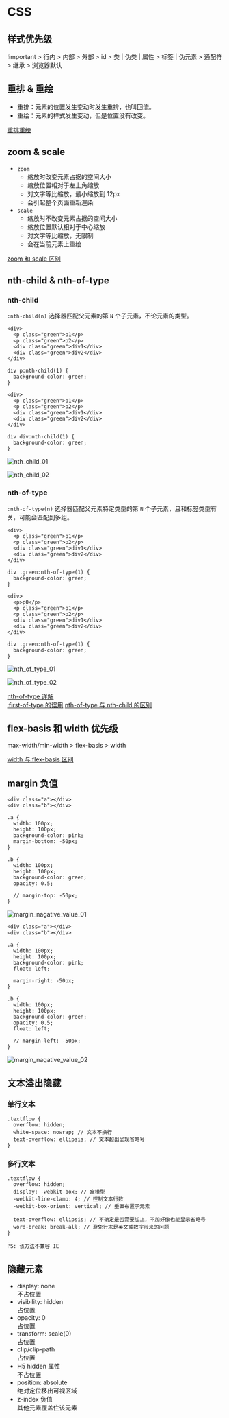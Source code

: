 # CSS

## 样式优先级

!important > 行内 > 内部 > 外部 > id > 类 | 伪类 | 属性 > 标签 | 伪元素 > 通配符 > 继承 > 浏览器默认

## 重排 & 重绘

- 重排：元素的位置发生变动时发生重排，也叫回流。
- 重绘：元素的样式发生变动，但是位置没有改变。

[重排重绘](https://juejin.cn/post/7075515261121626119)

## zoom & scale

- `zoom`
  - 缩放时改变元素占据的空间大小
  - 缩放位置相对于左上角缩放
  - 对文字等比缩放，最小缩放到 12px
  - 会引起整个页面重新渲染
- `scale`
  - 缩放时不改变元素占据的空间大小
  - 缩放位置默认相对于中心缩放
  - 对文字等比缩放，无限制
  - 会在当前元素上重绘

[zoom 和 scale 区别](https://owen027.github.io/2019/06/17/zoomAndScale/)

## nth-child & nth-of-type

### nth-child

`:nth-child(n)` 选择器匹配父元素的第 `N` 个子元素，不论元素的类型。  

```
<div>
  <p class="green">p1</p>
  <p class="green">p2</p>
  <div class="green">div1</div>
  <div class="green">div2</div>
</div>

div p:nth-child(1) {
  background-color: green;
}
```

```
<div>
  <p class="green">p1</p>
  <p class="green">p2</p>
  <div class="green">div1</div>
  <div class="green">div2</div>
</div>

div div:nth-child(1) {
  background-color: green;
}
```

![nth_child_01](https://raw.githubusercontent.com/Vsnoy/PicGo/main/VuePress/nth_child_01.png)

![nth_child_02](https://raw.githubusercontent.com/Vsnoy/PicGo/main/VuePress/nth_child_02.png)

### nth-of-type

`:nth-of-type(n)` 选择器匹配父元素特定类型的第 `N` 个子元素，且和标签类型有关，可能会匹配到多组。

```
<div>
  <p class="green">p1</p>
  <p class="green">p2</p>
  <div class="green">div1</div>
  <div class="green">div2</div>
</div>

div .green:nth-of-type(1) {
  background-color: green;
}

```

```
<div>
  <p>p0</p>
  <p class="green">p1</p>
  <p class="green">p2</p>
  <div class="green">div1</div>
  <div class="green">div2</div>
</div>

div .green:nth-of-type(1) {
  background-color: green;
}

```

![nth_of_type_01](https://raw.githubusercontent.com/Vsnoy/PicGo/main/VuePress/nth_of_type_01.png)

![nth_of_type_02](https://raw.githubusercontent.com/Vsnoy/PicGo/main/VuePress/nth_of_type_02.png)

[nth-of-type 详解](https://juejin.cn/post/6844904174937866247)  
[:first-of-type 的误用](https://liyucang-git.github.io/2019/07/16/first-of-type%E7%9A%84%E8%AF%AF%E7%94%A8/)
[nth-of-type 与 nth-child 的区别](https://juejin.cn/post/7055272013018955806#heading-7)

## flex-basis 和 width 优先级

max-width/min-width > flex-basis > width

[width 与 flex-basis 区别](https://juejin.cn/post/6844903914148462599)

## margin 负值

```
<div class="a"></div>
<div class="b"></div>

.a {
  width: 100px;
  height: 100px;
  background-color: pink;
  margin-bottom: -50px;
}

.b {
  width: 100px;
  height: 100px;
  background-color: green;
  opacity: 0.5;

  // margin-top: -50px;
}
```

![margin_nagative_value_01](https://raw.githubusercontent.com/Vsnoy/PicGo/main/VuePress/margin_nagative_value_01.png)

```
<div class="a"></div>
<div class="b"></div>

.a {
  width: 100px;
  height: 100px;
  background-color: pink;
  float: left;
  
  margin-right: -50px;
}

.b {
  width: 100px;
  height: 100px;
  background-color: green;
  opacity: 0.5;
  float: left;
  
  // margin-left: -50px;
}
```

![margin_nagative_value_02](https://raw.githubusercontent.com/Vsnoy/PicGo/main/VuePress/margin_nagative_value_02.png)

## 文本溢出隐藏

### 单行文本

```
.textflow {
  overflow: hidden; 
  white-space: nowrap; // 文本不换行
  text-overflow: ellipsis; // 文本超出呈现省略号
}
```

### 多行文本

```
.textflow {
  overflow: hidden;
  display: -webkit-box; // 盒模型
  -webkit-line-clamp: 4; // 控制文本行数
  -webkit-box-orient: vertical; // 垂直布置子元素

  text-overflow: ellipsis; // 不确定是否需要加上，不加好像也能显示省略号
  word-break: break-all; // 避免行末是英文或数字带来的问题
}

PS: 该方法不兼容 IE
```

## 隐藏元素

- display: none  
  不占位置
- visibility: hidden  
  占位置
- opacity: 0  
  占位置
- transform: scale(0)  
  占位置
- clip/clip-path  
  占位置
- H5 hidden 属性  
  不占位置
- position: absolute  
  绝对定位移出可视区域
- z-index 负值  
  其他元素覆盖住该元素
